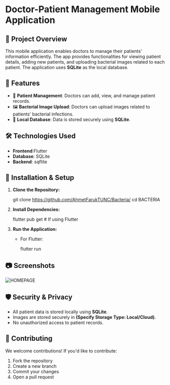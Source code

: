 # Doctor-Patient Management Mobile Application

## 📌 Project Overview
This mobile application enables doctors to manage their patients' information efficiently. The app provides functionalities for viewing patient details, adding new patients, and uploading bacterial images related to each patient. The application uses **SQLite** as the local database.

## 📱 Features
- 🏥 **Patient Management**: Doctors can add, view, and manage patient records.
- 🖼 **Bacterial Image Upload**: Doctors can upload images related to patients' bacterial infections.
- 📂 **Local Database**: Data is stored securely using **SQLite**.

## 🛠 Technologies Used
- **Frontend**:Flutter
- **Database**: SQLite
- **Backend**: sqflite

## 🚀 Installation & Setup
1. **Clone the Repository:**
   
   git clone https://github.com/AhmetFarukTUNC/Bacteria/
   cd BACTERIA
  
2. **Install Dependencies:**
   
   
   flutter pub get # If using Flutter
   
3. **Run the Application:**
   
   - For Flutter:
     
     flutter run

## 📷 Screenshots
![HOMEPAGE](butce/images/anasayfa.png)

## 🛡 Security & Privacy
- All patient data is stored locally using **SQLite**.
- Images are stored securely in **(Specify Storage Type: Local/Cloud)**.
- No unauthorized access to patient records.

## 🤝 Contributing
We welcome contributions! If you'd like to contribute:
1. Fork the repository
2. Create a new branch 
3. Commit your changes
4. Open a pull request



